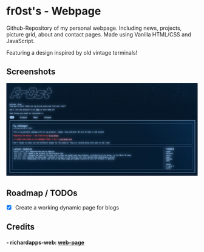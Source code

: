
# fr0st's - Webpage
Github-Repository of my personal webpage. Including news, projects, picture grid, about and contact pages.
Made using Vanilla HTML/CSS and JavaScript.

Featuring a design inspired by old vintage terminals!

## Screenshots

![App Screenshot](https://raw.githubusercontent.com/fr0st-iwnl/assets/main/thumbnails/fr0st.png)


## Roadmap / TODOs

- [x] Create a working dynamic page for blogs


## Credits

#### - richardapps-web: [web-page](https://github.com/Richard-Apps/richardapps-web) 

